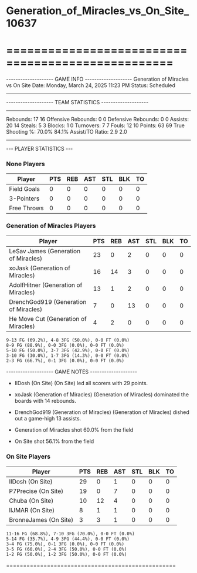 # Generation_of_Miracles_vs_On_Site_10637

==================================================
==================================================

-------------------- GAME INFO --------------------
Generation of Miracles vs On Site
Date: Monday, March 24, 2025 11:23 PM
Status: Scheduled

--------------------------------------------------

-------------------- TEAM STATISTICS --------------------

---------------------------------------------------------------------------
Rebounds:                 17                        16
Offensive Rebounds:       0                         0
Defensive Rebounds:       0                         0
Assists:                  20                        14
Steals:                   5                         3
Blocks:                   1                         0
Turnovers:                7                         7
Fouls:                    12                        10
Points:                   63                        69
True Shooting %:          70.0%                     84.1%
Assist/TO Ratio:          2.9                       2.0

--------------------------------------------------

--- PLAYER STATISTICS ---

### None Players

|Player|PTS|REB|AST|STL|BLK|TO|
|---|---|---|---|---|---|---|
|Field Goals|0|0|0|0|0|0|
|3-Pointers|0|0|0|0|0|0|
|Free Throws|0|0|0|0|0|0|

### Generation of Miracles Players

|Player|PTS|REB|AST|STL|BLK|TO|
|---|---|---|---|---|---|---|
|LeSav James (Generation of Miracles)|23|0|2|0|0|0|
|xoJask (Generation of Miracles)|16|14|3|0|0|0|
|AdolfHitner (Generation of Miracles)|13|1|2|0|0|0|
|DrenchGod919 (Generation of Miracles)|7|0|13|0|0|0|
|He Move Cut (Generation of Miracles)|4|2|0|0|0|0|

```
9-13 FG (69.2%), 4-8 3FG (50.0%), 0-0 FT (0.0%)
8-9 FG (88.9%), 0-0 3FG (0.0%), 0-0 FT (0.0%)
5-10 FG (50.0%), 3-7 3FG (42.9%), 0-0 FT (0.0%)
3-10 FG (30.0%), 1-7 3FG (14.3%), 0-0 FT (0.0%)
2-3 FG (66.7%), 0-1 3FG (0.0%), 0-0 FT (0.0%)
```

-------------------- GAME NOTES --------------------

* IlDosh (On Site) (On Site) led all scorers with 29 points.
* xoJask (Generation of Miracles) (Generation of Miracles) dominated the boards with 14 rebounds.
* DrenchGod919 (Generation of Miracles) (Generation of Miracles) dished out a game-high 13 assists.

* Generation of Miracles shot 60.0% from the field

* On Site shot 56.1% from the field

### On Site Players

|Player|PTS|REB|AST|STL|BLK|TO|
|---|---|---|---|---|---|---|
|IlDosh (On Site)|29|0|1|0|0|0|
|P7Precise (On Site)|19|0|7|0|0|0|
|Chuba (On Site)|10|12|4|0|0|0|
|llJMAR (On Site)|8|1|1|0|0|0|
|BronneJames (On Site)|3|3|1|0|0|0|

```
11-16 FG (68.8%), 7-10 3FG (70.0%), 0-0 FT (0.0%)
5-14 FG (35.7%), 4-9 3FG (44.4%), 0-0 FT (0.0%)
3-4 FG (75.0%), 0-1 3FG (0.0%), 0-0 FT (0.0%)
3-5 FG (60.0%), 2-4 3FG (50.0%), 0-0 FT (0.0%)
1-2 FG (50.0%), 1-2 3FG (50.0%), 0-0 FT (0.0%)
```

==================================================
